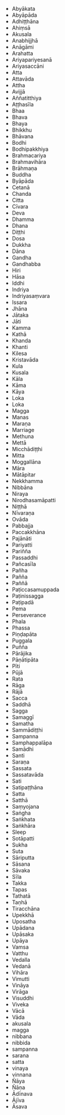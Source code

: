 - Abyākata
- Abyāpāda
- Adhiṭṭhāna
- Ahiṃsā
- Akusala
- Anabhijjhā
- Anāgāmi
- Arahatta
- Ariyapariyesanā
- Ariyasaccāni
- Atta
- Attavāda
- Attha
- Avijjā
- Aññatitthiya
- Aṭṭhasīla
- Bhaa
- Bhava
- Bhaya
- Bhikkhu
- Bhāvana
- Bodhi
- Bodhipakkhiya
- Brahmacariya
- Brahmavihāra
- Brāhmaṇa
- Buddha
- Byāpāda
- Cetanā
- Chanda
- Citta
- Cīvara
- Deva
- Dhamma
- Dhana
- Diṭṭhi
- Dosa
- Dukkha
- Dāna
- Gandha
- Gandhabba
- Hiri
- Hāsa
- Iddhi
- Indriya
- Indriyasaṃvara
- Issara
- Jhāna
- Jātaka
- Jāti
- Kamma
- Kathā
- Khanda
- Khanti
- Kilesa
- Kristavāda
- Kula
- Kusala
- Kāla
- Kāma
- Kāya
- Loka
- Loka <!-- Deva -->
- Magga
- Manas
- Maraṇa
- Marriage
- Methuna
- Mettā
- Micchādiṭṭhi
- Mitta
- Moggallāna
- Māra
- Mātāpitar
- Nekkhamma
- Nibbāna
- Niraya
- Nirodhasamāpatti
- Niṭṭhā
- Nīvaraṇa
- Ovāda
- Pabbajja
- Paccakkhāna
- Pajānāti
- Pariyatti
- Pariñña
- Passaddhi
- Pañcasīla
- Pañha
- Pañña
- Paññā
- Paṭiccasamuppada
- Paṭinissagga
- Paṭipadā
- Pema
- Perseverance
- Phala
- Phassa
- Piṇḍapāta
- Puggala
- Puñña
- Pārājika
- Pāṇātipāta
- Pīti
- Pūjā
- Rata
- Rāga
- Rājā
- Sacca
- Saddhā
- Sagga
- Samaggī
- Samatha
- Sammādiṭṭhi
- Sampanna
- Samphappalāpa
- Samādhi
- Santi
- Saraṇa
- Sassata
- Sassatavāda
- Sati
- Satipaṭṭhāna
- Satta
- Satthā
- Saṃyojana
- Saṅgha
- Saṅkhata
- Saṅkhāra
- Sleep
- Sotāpatti
- Sukha
- Suta
- Sāriputta
- Sāsana
- Sāvaka
- Sīla
- Takka
- Tapas
- Tathatā
- Taṇhā
- Tiracchāna
- Upekkhā
- Uposatha
- Upādana
- Upāsaka
- Upāya
- Vamsa
- Vatthu
- Vedalla
- Vedanā
- Vihāra
- Vimutti
- Vināya
- Virāga
- Visuddhi
- Viveka
- Vācā
- Vāda
- akusala
- magga
- nibbana
- nibbida
- sampanna
- sarana
- satta
- vinaya
- vinnana
- Ñāya
- Ñāṇa
- Ādīnava
- Ājīva
- Āsava
